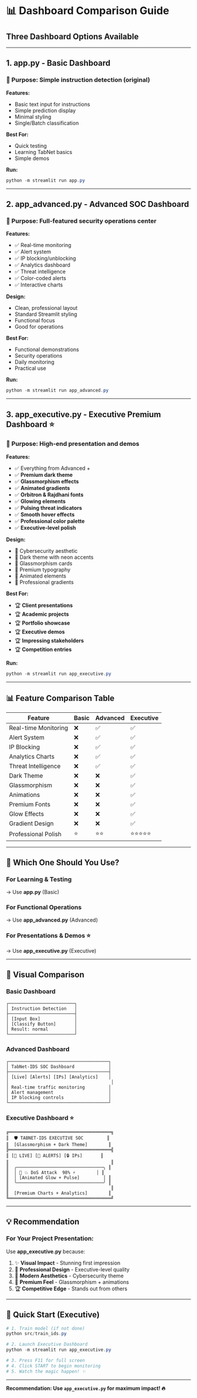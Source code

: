 # 📊 Dashboard Comparison Guide

## Three Dashboard Options Available

---

## 1. **app.py** - Basic Dashboard
### 🎯 Purpose: Simple instruction detection (original)

**Features:**
- Basic text input for instructions
- Simple prediction display
- Minimal styling
- Single/Batch classification

**Best For:**
- Quick testing
- Learning TabNet basics
- Simple demos

**Run:**
```powershell
python -m streamlit run app.py
```

---

## 2. **app_advanced.py** - Advanced SOC Dashboard
### 🎯 Purpose: Full-featured security operations center

**Features:**
- ✅ Real-time monitoring
- ✅ Alert system
- ✅ IP blocking/unblocking
- ✅ Analytics dashboard
- ✅ Threat intelligence
- ✅ Color-coded alerts
- ✅ Interactive charts

**Design:**
- Clean, professional layout
- Standard Streamlit styling
- Functional focus
- Good for operations

**Best For:**
- Functional demonstrations
- Security operations
- Daily monitoring
- Practical use

**Run:**
```powershell
python -m streamlit run app_advanced.py
```

---

## 3. **app_executive.py** - Executive Premium Dashboard ⭐
### 🎯 Purpose: High-end presentation and demos

**Features:**
- ✅ Everything from Advanced +
- ✅ **Premium dark theme**
- ✅ **Glassmorphism effects**
- ✅ **Animated gradients**
- ✅ **Orbitron & Rajdhani fonts**
- ✅ **Glowing elements**
- ✅ **Pulsing threat indicators**
- ✅ **Smooth hover effects**
- ✅ **Professional color palette**
- ✅ **Executive-level polish**

**Design:**
- 🎨 Cybersecurity aesthetic
- 🎨 Dark theme with neon accents
- 🎨 Glassmorphism cards
- 🎨 Premium typography
- 🎨 Animated elements
- 🎨 Professional gradients

**Best For:**
- 🏆 **Client presentations**
- 🏆 **Academic projects**
- 🏆 **Portfolio showcase**
- 🏆 **Executive demos**
- 🏆 **Impressing stakeholders**
- 🏆 **Competition entries**

**Run:**
```powershell
python -m streamlit run app_executive.py
```

---

## 📊 Feature Comparison Table

| Feature | Basic | Advanced | Executive |
|---------|-------|----------|-----------|
| Real-time Monitoring | ❌ | ✅ | ✅ |
| Alert System | ❌ | ✅ | ✅ |
| IP Blocking | ❌ | ✅ | ✅ |
| Analytics Charts | ❌ | ✅ | ✅ |
| Threat Intelligence | ❌ | ✅ | ✅ |
| Dark Theme | ❌ | ❌ | ✅ |
| Glassmorphism | ❌ | ❌ | ✅ |
| Animations | ❌ | ❌ | ✅ |
| Premium Fonts | ❌ | ❌ | ✅ |
| Glow Effects | ❌ | ❌ | ✅ |
| Gradient Design | ❌ | ❌ | ✅ |
| Professional Polish | ⭐ | ⭐⭐ | ⭐⭐⭐⭐⭐ |

---

## 🎯 Which One Should You Use?

### **For Learning & Testing**
→ Use **app.py** (Basic)

### **For Functional Operations**
→ Use **app_advanced.py** (Advanced)

### **For Presentations & Demos** ⭐
→ Use **app_executive.py** (Executive)

---

## 🎨 Visual Comparison

### Basic Dashboard
```
┌─────────────────────────┐
│ Instruction Detection   │
├─────────────────────────┤
│ [Input Box]             │
│ [Classify Button]       │
│ Result: normal          │
└─────────────────────────┘
```

### Advanced Dashboard
```
┌──────────────────────────────────────┐
│ TabNet-IDS SOC Dashboard             │
├──────────────────────────────────────┤
│ [Live] [Alerts] [IPs] [Analytics]    │
│                                       │
│ Real-time traffic monitoring         │
│ Alert management                     │
│ IP blocking controls                 │
└──────────────────────────────────────┘
```

### Executive Dashboard ⭐
```
╔═══════════════════════════════════════╗
║  🛡️ TABNET-IDS EXECUTIVE SOC         ║
║  [Glassmorphism + Dark Theme]        ║
╠═══════════════════════════════════════╣
║ [🎯 LIVE] [🚨 ALERTS] [🔒 IPs]       ║
║                                       ║
║  ╭─────────────────────────────────╮ ║
║  │ 🔴 💥 DoS Attack  98% ⚡        │ ║
║  │ [Animated Glow + Pulse]         │ ║
║  ╰─────────────────────────────────╯ ║
║                                       ║
║  [Premium Charts + Analytics]        ║
╚═══════════════════════════════════════╝
```

---

## 💡 Recommendation

### **For Your Project Presentation:**

Use **app_executive.py** because:

1. ✨ **Visual Impact** - Stunning first impression
2. 🎨 **Professional Design** - Executive-level quality
3. 🚀 **Modern Aesthetics** - Cybersecurity theme
4. 💎 **Premium Feel** - Glassmorphism + animations
5. 🏆 **Competitive Edge** - Stands out from others

---

## 🚀 Quick Start (Executive)

```powershell
# 1. Train model (if not done)
python src/train_ids.py

# 2. Launch Executive Dashboard
python -m streamlit run app_executive.py

# 3. Press F11 for full screen
# 4. Click START to begin monitoring
# 5. Watch the magic happen! ✨
```

---

**Recommendation: Use `app_executive.py` for maximum impact! 🔥**
